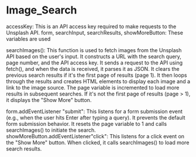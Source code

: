# Image_Search

accessKey: This is an API access key required to make requests to the Unsplash API.
form, searchInput, searchResults, showMoreButton: These variables are used 

searchImages(): This function is used to fetch images from the Unsplash API based on the user's input.
It constructs a URL with the search query, page number, and the API access key.
It sends a request to the API using fetch(), and when the data is received, it parses it as JSON.
It clears the previous search results if it's the first page of results (page 1).
It then loops through the results and creates HTML elements to display each image and a link to the image source.
The page variable is incremented to load more results in subsequent searches.
If it's not the first page of results (page > 1), it displays the "Show More" button.

form.addEventListener "submit": This listens for a form submission event (e.g., when the user hits Enter after typing a query).
It prevents the default form submission behavior.
It resets the page variable to 1 and calls searchImages() to initiate the search.
showMoreButton.addEventListener"click": This listens for a click event on the "Show More" button.
When clicked, it calls searchImages() to load more search results.
